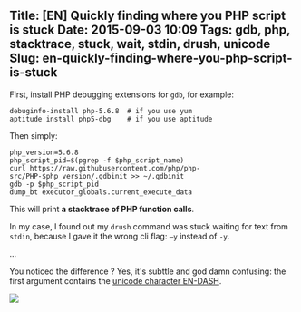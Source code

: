Title: [EN] Quickly finding where you PHP script is stuck
Date: 2015-09-03 10:09
Tags: gdb, php, stacktrace, stuck, wait, stdin, drush, unicode
Slug: en-quickly-finding-where-you-php-script-is-stuck
---
First, install PHP debugging extensions for `gdb`, for example:
```
debuginfo-install php-5.6.8  # if you use yum
aptitude install php5-dbg    # if you use aptitude
```

Then simply:
```
php_version=5.6.8
php_script_pid=$(pgrep -f $php_script_name)
curl https://raw.githubusercontent.com/php/php-src/PHP-$php_version/.gdbinit >> ~/.gdbinit
gdb -p $php_script_pid
dump_bt executor_globals.current_execute_data
```

This will print **a stacktrace of PHP function calls**.

In my case, I found out my `drush` command was stuck waiting for text from `stdin`, because I gave it the wrong cli flag: `–y` instead of `-y`.

...

You noticed the difference ?
Yes, it's subttle and god damn confusing: the first argument contains the [unicode character EN-DASH](http://www.fileformat.info/info/unicode/char/2013/index.htm).

<img src="https://chezsoi.org/lucas/wwcb/photos/cereal-guy-cereal-guy-spitting.png">